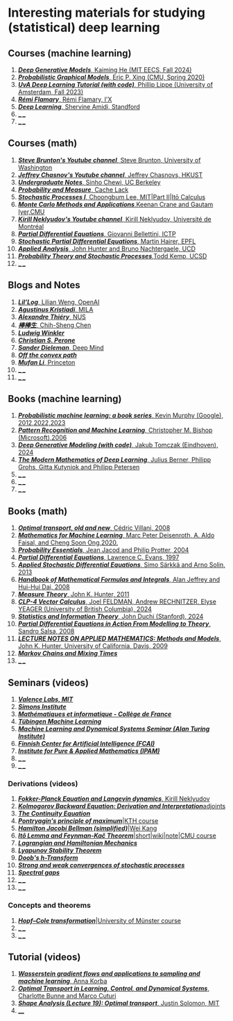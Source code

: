 # Interesting materials for studying (statistical) deep learning


## Courses (machine learning)
1. [**_Deep Generative Models_**, Kaiming He (MIT EECS, Fall 2024)](https://mit-6s978.github.io/schedule.html)
2. [**_Probabilistic Graphical Models_**, Eric P. Xing (CMU, Spring 2020)](https://www.cs.cmu.edu/~epxing/Class/10708-20/lectures.html)
3. [**_UvA Deep Learning Tutorial (with code)_**, Phillip Lippe (University of Amsterdam, Fall 2023)](https://uvadlc-notebooks.readthedocs.io/en/latest/)
4. [**_Rémi Flamary_**, Rémi Flamary, l'X](https://remi.flamary.com/teaching.html)
5. [**_Deep Learning_**, Shervine Amidi, Standford](https://stanford.edu/~shervine/teaching/cs-221/)
6. [**_ _**]()
7. [**_ _**]() 
 

## Courses (math)
1. [**_Steve Brunton's Youtube channel_**, Steve Brunton, University of Washington](https://www.youtube.com/@Eigensteve/videos)
2. [**_Jeffrey Chasnov's Youtube channel_**, Jeffrey Chasnovs, HKUST](https://www.youtube.com/@ProfJeffreyChasnov/videos)
3. [**_Undergraduate Notes_**, Sinho Chewi, UC Berkeley](https://chewisinho.github.io/class-notes)
4. [**_Probability and Measure_**, Cache Lack](https://www.youtube.com/watch?v=qnVZku1_a3Q&list=PL0vEWJI_pj7RZ51zecINlzWxpFv83r8RE)
5. [**_Stochastic Processes I_**, Choongbum Lee, MIT](https://www.youtube.com/watch?v=TuTmC8aOQJE&t=2s)|[Part II](https://www.youtube.com/watch?v=PPl-7_RL0Ko&t=21s)|[Itō Calculus](https://www.youtube.com/watch?v=Z5yRMMVUC5w&t=468s)
6. [**_Monte Carlo Methods and Applications_**,Keenan Crane and Gautam Iyer,CMU](https://gi1242.codeberg.page/cmu-math-cs-mcm/)
7. [**_Kirill Neklyudov's Youtube channel_**, Kirill Neklyudov, Université de Montréal](https://www.youtube.com/@k_neklyudov/videos)
8. [**_Partial Differential Equations_**, Giovanni Bellettini, ICTP](https://www.youtube.com/watch?v=Rq1iRT2LL-8&list=PLLq_gUfXAnkkvL_UoCGivS0wOYhwCtczI)
9. [**_Stochastic Partial Differential Equations_**, Martin Hairer, EPFL](https://www.youtube.com/watch?v=4N70I5_Ervk&list=PLO_W2Bucp95mkiZBgmu5t9JY5kzaHnsQJ)
10. [**_Applied Analysis_**, John Hunter and Bruno Nachtergaele, UCD](https://www.math.ucdavis.edu/~hunter/book/pdfbook.html)
11. [**_Probability Theory and Stochastic Processes_**,Todd Kemp, UCSD](https://mathweb.ucsd.edu/~tkemp/ProbabilityTube/)
12. [**_ _**]()


## Blogs and Notes
1. [**_Lil’Log_**, Lilian Weng, OpenAI](https://lilianweng.github.io/)
2. [**_Agustinus Kristiadi_**, MILA ](https://agustinus.kristia.de/blog/)
3. [**_Alexandre Thiéry_**, NUS](https://alexxthiery.github.io/notes/index_notes.html)
4. [**_棒棒生_**, Chih-Sheng Chen](https://bobondemon.github.io/)
5. [**_Ludwig Winkler_**](https://ludwigwinkler.github.io/)
6. [**_Christian S. Perone_**](https://blog.christianperone.com/)
7. [**_Sander Dieleman_**, Deep Mind](https://sander.ai/posts/)
8. [**_Off the convex path_**](https://www.offconvex.org/)
9. [**_Mufan Li_**, Princeton](https://mufan-li.github.io/blog-posts/)
10. [**_ _**]()
11. [**_ _**]()


## Books (machine learning)
1. [**_Probabilistic machine learning: a book series_**, Kevin Murphy (Google), 2012,2022,2023](https://probml.github.io/pml-book/)
2. [**_Pattern Recognition and Machine Learning_**, Christopher M. Bishop (Microsoft),2006](https://github.com/peteflorence/MachineLearning6.867/blob/master/Bishop/Bishop%20-%20Pattern%20Recognition%20and%20Machine%20Learning.pdf)
3. [**_Deep Generative Modeling (with code)_**, Jakub Tomczak (Eindhoven), 2024](https://github.com/jmtomczak/intro_dgm/tree/main?tab=readme-ov-file)
4. [**_The Modern Mathematics of Deep Learning_**, Julius Berner, Philipp Grohs, Gitta Kutyniok and Philipp Petersen](https://arxiv.org/pdf/2105.04026)
5. [**_ _**]()
6. [**_ _**]()
7. [**_ _**]()


## Books (math)
1. [**_Optimal transport, old and new_**, Cédric Villani, 2008](https://www.cedricvillani.org/sites/dev/files/old_images/2012/08/preprint-1.pdf)
2. [**_Mathematics for Machine Learning_**, Marc Peter Deisenroth, A. Aldo Faisal, and Cheng Soon Ong,2020.](https://mml-book.github.io/book/mml-book.pdf)
3. [**_Probability Essentials_**, Jean Jacod and Philip Protter, 2004](https://www.karlin.mff.cuni.cz/~lachout/Vyuka/O-Sem/JacodProtter2004.pdf)
4. [**_Partial Differential Equations_**, Lawrence C. Evans, 1997](https://math24.wordpress.com/wp-content/uploads/2013/02/partial-differential-equations-by-evans.pdf)
5. [**_Applied Stochastic Differential Equations_**, Simo Särkkä and Arno Solin, 2013](https://users.aalto.fi/~asolin/sde-book/sde-book.pdf)
6. [**_Handbook of Mathematical Formulas and Integrals_**, Alan Jeffrey and Hui-Hui Dai, 2008](https://wiki.3av.us/lib/exe/fetch.php?media=astronomy_and_astrophysics:handbook_of_mathematical_formulas_and_in.pdf)
7. [**_Measure Theory_**, John K. Hunter, 2011](https://www.math.ucdavis.edu/~hunter/m206/measure_notes.pdf)
8. [**_CLP-4 Vector Calculus_**, Joel FELDMAN, Andrew RECHNITZER, Elyse YEAGER (University of British Columbia), 2024](https://personal.math.ubc.ca/~CLP/CLP4/)
9. [**_Statistics and Information Theory_**, John Duchi (Stanford), 2024](https://web.stanford.edu/class/stats311/lecture-notes.pdf)
10. [**_Partial Differential Equations in Action From Modelling to Theory_**, Sandro Salsa, 2008](https://www.sgo.fi/~j/baylie/Partial%20Differential%20Equations%20in%20Action%20-%20From%20Modelling%20to%20Theory%20-%20S.%20Salsa%20(Springer,%202008)%20WW.pdf)
11. [**_LECTURE NOTES ON APPLIED MATHEMATICS: Methods and Models_**, John K. Hunter, University of California, Davis, 2009](https://media.licdn.com/dms/document/media/v2/D4D1FAQFLT4XabtZVSQ/feedshare-document-pdf-analyzed/B4DZPldujcGUAY-/0/1734721636526?e=1735776000&v=beta&t=YGJsWCuSgJIiG_GfErbv6tgzp1l42ynft0ZKu2gVkAQ)
12. [**_Markov Chains and Mixing Times_**](https://pages.uoregon.edu/dlevin/MARKOV/mcmt2e.pdf)
13. [**_ _**]()


## Seminars (videos)
1. [**_Valence Labs, MIT_**](https://www.youtube.com/@valence_labs)
2. [**_Simons Institute_**](https://www.youtube.com/@SimonsInstituteTOC/featured)
3. [**_Mathématiques et informatique - Collège de France_**](https://www.youtube.com/@Mathematiques-Informatique-CdF)
4. [**_Tübingen Machine Learning_**](https://www.youtube.com/c/T%C3%BCbingenML/videos)
5. [**_Machine Learning and Dynamical Systems Seminar (Alan Turing Institute)_**](https://www.youtube.com/@mlds_seminar/videos)
6. [**_Finnish Center for Artificial Intelligence (FCAI)_**](https://www.youtube.com/@FCAI/videos)
7. [**_Institute for Pure & Applied Mathematics (IPAM)_**](https://www.youtube.com/@IPAMUCLA)
8. [**_ _**]()
9. [**_ _**]()


### Derivations (videos)
1. [**_Fokker-Planck Equation and Langevin dynamics_**, Kirill Neklyudov](https://www.youtube.com/watch?v=3-KzIjoFJy4&t=8s)
2. [**_Kolmogorov Backward Equation: Derivation and Interpretation_**](https://www.youtube.com/watch?v=wrvHHNCRl7I)[adjoints](https://www.youtube.com/watch?v=PaZ0L2hj7PE&t=140s)
3. [**_The Continuity Equation_**](https://www.youtube.com/watch?v=uK-apwLuEk8&t=409s)
4. [**_Pontryagin's principle of maximum_**](https://www.youtube.com/watch?v=Bxc4iy2xUjc)|[KTH course](https://people.kth.se/~aaurell/Courses/SF3971_VTHT15/SMP-intro.pdf)
5. [**_Hamilton Jacobi Bellman (simplified)_**](https://www.youtube.com/watch?v=-hO-AnFYm6M&t=15s)|[Wei Kang](https://www.youtube.com/watch?v=ABY-Wo6w77I&t=2023s)
6. [**_Itô Lemma and Feynman-Kač Theorem_**](https://www.youtube.com/watch?v=BDyU3SQuVrA&t=2289s)|[short](https://www.youtube.com/watch?v=o7deOrWRC2I)|[wiki](https://en.wikipedia.org/wiki/Feynman%E2%80%93Kac_formula)|[note](https://scholar.harvard.edu/files/forrestgflesher/files/final_paper_final.pdf)|[CMU course](https://geometrycollective.github.io/monte-carlo/slides/Lecture12-PDEsStochasticProcesses-CMUMonteCarloFA23.pdf)
7. [**_Lagrangian and Hamiltonian Mechanics_**](https://www.youtube.com/watch?v=0DHNGtsmmH8&t=851s)
8. [**_Lyapunov Stability Theorem_**](https://www.youtube.com/watch?v=Fb6XY-cTivo)
9. [**_Doob's h-Transform_**](https://ludwigwinkler.github.io/blog/Doob/)
10. [**_Strong and weak convergences of stochastic processes_**](https://www.youtube.com/watch?v=_BWkUaL-Yq0)
11. [**_Spectral gaps_**](https://weitsehsu.com/post/spectral_gap/)
12. [**_ _**]()
13. [**_ _**]()


### Concepts and theorems 
1. [**_Hopf–Cole transformation_**](https://people.math.sc.edu/wuchen/papers/GHC.pdf)|[University of Münster course](https://www.uni-muenster.de/Physik.TP/archive/fileadmin/lehre/NumMethoden/SoSe10/Skript/Burgers.pdf)
2. [**_ _**]()
3. [**_ _**]()


## Tutorial (videos)
1. [**_Wasserstein gradient flows and applications to sampling and machine learning_**, Anna Korba](https://akorba.github.io/resources/CIRM.pdf)
2. [**_Optimal Transport in Learning, Control, and Dynamical Systems_**, Charlotte Bunne and Marco Cuturi](https://icml.cc/media/icml-2023/Slides/21559_VFbdtkE.pdf)
3. [**_Shape Analysis (Lecture 19): Optimal transport_**, Justin Solomon, MIT](https://www.youtube.com/watch?v=MSbvkhAR0VY&t=2393s)
4. [**__**]()


 
   













